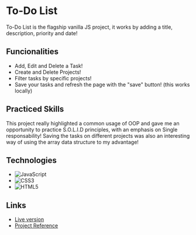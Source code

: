 
# To-Do List

To-Do List is the flagship vanilla JS project, it works by adding a title, description, priority and date!


## Funcionalities

- Add, Edit and Delete a Task!
- Create and Delete Projects!
- Filter tasks by specific projects!
- Save your tasks and refresh the page with the "save" button! (this works locally)


## Practiced Skills
This project really highlighted a common usage of OOP and gave me an opportunity to practice S.O.L.I.D principles, with an emphasis on Single responsability! Saving the tasks on different projects was also an interesting way of using the array data structure to my advantage!
## Technologies

* ![JavaScript](https://img.shields.io/badge/javascript-%23323330.svg?style=for-the-badge&logo=javascript&logoColor=%23F7DF1E)
* 	![CSS3](https://img.shields.io/badge/css3-%231572B6.svg?style=for-the-badge&logo=css3&logoColor=white)
* ![HTML5](https://img.shields.io/badge/html5-%23E34F26.svg?style=for-the-badge&logo=html5&logoColor=white)
## Links

- [Live version](https://joaobitu.github.io/to-do-list/)
- [Project Reference](https://www.theodinproject.com/lessons/node-path-javascript-todo-list)
